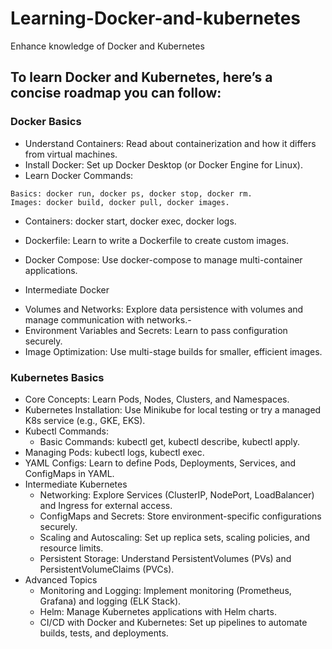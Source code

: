 # Learning-Docker-and-kubernetes
Enhance knowledge of Docker and Kubernetes

## To learn Docker and Kubernetes, here’s a concise roadmap you can follow:

### Docker Basics
- Understand Containers: Read about containerization and how it differs from virtual machines.
- Install Docker: Set up Docker Desktop (or Docker Engine for Linux).
- Learn Docker Commands:
```
Basics: docker run, docker ps, docker stop, docker rm.
Images: docker build, docker pull, docker images.
```
- Containers: docker start, docker exec, docker logs.
- Dockerfile: Learn to write a Dockerfile to create custom images.
- Docker Compose: Use docker-compose to manage multi-container applications.

- Intermediate Docker
+ Volumes and Networks: Explore data persistence with volumes and manage communication with networks.- 
+ Environment Variables and Secrets: Learn to pass configuration securely.
+ Image Optimization: Use multi-stage builds for smaller, efficient images.

### Kubernetes Basics
- Core Concepts: Learn Pods, Nodes, Clusters, and Namespaces.
- Kubernetes Installation: Use Minikube for local testing or try a managed K8s service (e.g., GKE, EKS).
- Kubectl Commands:
  - Basic Commands: kubectl get, kubectl describe, kubectl apply.
- Managing Pods: kubectl logs, kubectl exec.
- YAML Configs: Learn to define Pods, Deployments, Services, and ConfigMaps in YAML.
- Intermediate Kubernetes
  - Networking: Explore Services (ClusterIP, NodePort, LoadBalancer) and Ingress for external access.
  - ConfigMaps and Secrets: Store environment-specific configurations securely.
  - Scaling and Autoscaling: Set up replica sets, scaling policies, and resource limits.
  - Persistent Storage: Understand PersistentVolumes (PVs) and PersistentVolumeClaims (PVCs).
- Advanced Topics
  - Monitoring and Logging: Implement monitoring (Prometheus, Grafana) and logging (ELK Stack).
  - Helm: Manage Kubernetes applications with Helm charts.
  - CI/CD with Docker and Kubernetes: Set up pipelines to automate builds, tests, and deployments.

